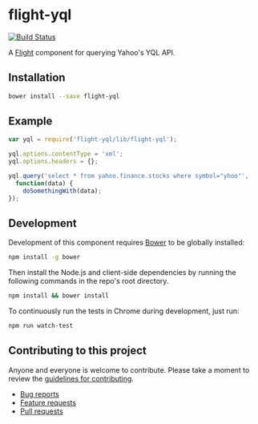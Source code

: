 # flight-yql

[![Build Status](https://travis-ci.org/msecret/flight-yql.svg?branch=master)](https://travis-ci.org/msecret/flight-yql)

A [Flight](https://github.com/flightjs/flight) component for querying Yahoo's
YQL API.

## Installation

```bash
bower install --save flight-yql
```

## Example

```javascript
var yql = require('flight-yql/lib/flight-yql');

yql.options.contentType = 'xml';
yql.options.headers = {};

yql.query('select * from yahoo.finance.stocks where symbol="yhoo"',
  function(data) {
    doSomethingWith(data);
});
```

## Development

Development of this component requires [Bower](http://bower.io) to be globally
installed:

```bash
npm install -g bower
```

Then install the Node.js and client-side dependencies by running the following
commands in the repo's root directory.

```bash
npm install && bower install
```

To continuously run the tests in Chrome during development, just run:

```bash
npm run watch-test
```

## Contributing to this project

Anyone and everyone is welcome to contribute. Please take a moment to
review the [guidelines for contributing](CONTRIBUTING.md).

* [Bug reports](CONTRIBUTING.md#bugs)
* [Feature requests](CONTRIBUTING.md#features)
* [Pull requests](CONTRIBUTING.md#pull-requests)
